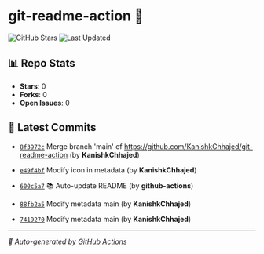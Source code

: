 # git-readme-action 🔄

![GitHub Stars](https://img.shields.io/github/stars/KanishkChhajed/git-readme-action?style=flat-square)
![Last Updated](https://img.shields.io/github/last-commit/KanishkChhajed/git-readme-action/main?label=Last%20Update&style=flat-square)

## 📊 Repo Stats
- **Stars**: 0
- **Forks**: 0
- **Open Issues**: 0

## 🚀 Latest Commits

- [`8f3972c`](https://github.com/KanishkChhajed/git-readme-action/commit/8f3972c33f8b57bb3c74faeaaaf4aba7c5bcd42e) Merge branch &#39;main&#39; of https://github.com/KanishkChhajed/git-readme-action (by **KanishkChhajed**)

- [`e49f4bf`](https://github.com/KanishkChhajed/git-readme-action/commit/e49f4bfa59225314e85fd283862843299439fb30) Modify icon in metadata (by **KanishkChhajed**)

- [`600c5a7`](https://github.com/KanishkChhajed/git-readme-action/commit/600c5a7be9492103b5a4976d0b9e4017474925b9) 📚 Auto-update README (by **github-actions**)

- [`88fb2a5`](https://github.com/KanishkChhajed/git-readme-action/commit/88fb2a528f449055cb9d2de0ea593ae70760271e) Modify metadata main (by **KanishkChhajed**)

- [`7419270`](https://github.com/KanishkChhajed/git-readme-action/commit/7419270aa8d1d549d5456975ec26d3e491ba3165) Modify metadata main (by **KanishkChhajed**)


---
*📌 Auto-generated by [GitHub Actions](.github/workflows/update_readme.yml)*